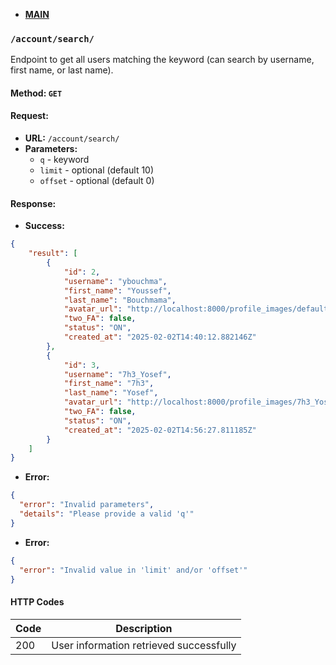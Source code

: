 * **[MAIN](https://github.com/7h3Y055/ft_transcendence/blob/main/backend/documentation/main.md)**

### `/account/search/`
Endpoint to get all users matching the keyword (can search by username, first name, or last name).

#### Method: `GET`

#### Request:
* **URL:** `/account/search/`
* **Parameters:**
  * `q` - keyword
  * `limit` - optional (default 10)
  * `offset` - optional (default 0)

#### Response:
* **Success:**
```json
{
    "result": [
        {
            "id": 2,
            "username": "ybouchma",
            "first_name": "Youssef",
            "last_name": "Bouchmama",
            "avatar_url": "http://localhost:8000/profile_images/default.jpeg",
            "two_FA": false,
            "status": "ON",
            "created_at": "2025-02-02T14:40:12.882146Z"
        },
        {
            "id": 3,
            "username": "7h3_Yosef",
            "first_name": "7h3",
            "last_name": "Yosef",
            "avatar_url": "http://localhost:8000/profile_images/7h3_Yosef.png",
            "two_FA": false,
            "status": "ON",
            "created_at": "2025-02-02T14:56:27.811185Z"
        }
    ]
}
```

* **Error:**
```json
{
  "error": "Invalid parameters",
  "details": "Please provide a valid 'q'"
}
```
* **Error:**
```json
{
  "error": "Invalid value in 'limit' and/or 'offset'"
}
```

#### HTTP Codes

| Code | Description                              |
|------|------------------------------------------|
| 200  | User information retrieved successfully  |

